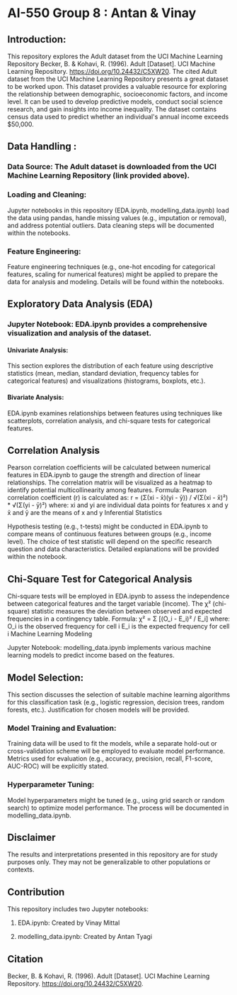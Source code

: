 # AI-550 Group 8 : Antan & Vinay

## Introduction:

This repository explores the Adult dataset from the UCI Machine Learning Repository Becker, B. & Kohavi, R. (1996). Adult [Dataset]. UCI Machine Learning Repository. https://doi.org/10.24432/C5XW20. The cited Adult dataset from the UCI Machine Learning Repository presents a great dataset to be worked upon. This dataset provides a valuable resource for exploring the relationship between demographic, socioeconomic factors, and income level. It can be used to develop predictive models, conduct social science research, and gain insights into income inequality. The dataset contains census data used to predict whether an individual's annual income exceeds $50,000. 

## Data Handling :

### Data Source: The Adult dataset is downloaded from the UCI Machine Learning Repository (link provided above).

### Loading and Cleaning: 
Jupyter notebooks in this repository (EDA.ipynb, modelling_data.ipynb) load the data using pandas, handle missing values (e.g., imputation or removal), and address potential outliers. Data cleaning steps will be documented within the notebooks.

### Feature Engineering: 
Feature engineering techniques (e.g., one-hot encoding for categorical features, scaling for numerical features) might be applied to prepare the data for analysis and modeling. Details will be found within the notebooks.


## Exploratory Data Analysis (EDA)

### Jupyter Notebook: EDA.ipynb provides a comprehensive visualization and analysis of the dataset.

#### Univariate Analysis: 
This section explores the distribution of each feature using descriptive statistics (mean, median, standard deviation, frequency tables for categorical features) and visualizations (histograms, boxplots, etc.).

#### Bivariate Analysis: 
EDA.ipynb examines relationships between features using techniques like scatterplots, correlation analysis, and chi-square tests for categorical features.


## Correlation Analysis

Pearson correlation coefficients will be calculated between numerical features in EDA.ipynb to gauge the strength and direction of linear relationships.
The correlation matrix will be visualized as a heatmap to identify potential multicollinearity among features.
Formula: Pearson correlation coefficient (r) is calculated as:
r = (Σ(xi - x̄)(yi - ȳ)) / √(Σ(xi - x̄)²) * √(Σ(yi - ȳ)²)
where:
xi and yi are individual data points for features x and y
x̄ and ȳ are the means of x and y
Inferential Statistics

Hypothesis testing (e.g., t-tests) might be conducted in EDA.ipynb to compare means of continuous features between groups (e.g., income level).
The choice of test statistic will depend on the specific research question and data characteristics. Detailed explanations will be provided within the notebook.

## Chi-Square Test for Categorical Analysis

Chi-square tests will be employed in EDA.ipynb to assess the independence between categorical features and the target variable (income).
The χ² (chi-square) statistic measures the deviation between observed and expected frequencies in a contingency table.
Formula: χ² = Σ [(O_i - E_i)² / E_i] where:
O_i is the observed frequency for cell i
E_i is the expected frequency for cell i
Machine Learning Modeling

Jupyter Notebook: modelling_data.ipynb implements various machine learning models to predict income based on the features.

## Model Selection: 
This section discusses the selection of suitable machine learning algorithms for this classification task (e.g., logistic regression, decision trees, random forests, etc.). Justification for chosen models will be provided.

### Model Training and Evaluation: 
Training data will be used to fit the models, while a separate hold-out or cross-validation scheme will be employed to evaluate model performance. Metrics used for evaluation (e.g., accuracy, precision, recall, F1-score, AUC-ROC) will be explicitly stated.
### Hyperparameter Tuning: 
Model hyperparameters might be tuned (e.g., using grid search or random search) to optimize model performance. The process will be documented in modelling_data.ipynb.


## Disclaimer

The results and interpretations presented in this repository are for study purposes only. They may not be generalizable to other populations or contexts.

## Contribution

This repository includes two Jupyter notebooks:

1. EDA.ipynb: Created by Vinay Mittal

2. modelling_data.ipynb: Created by Antan Tyagi


## Citation
Becker, B. & Kohavi, R. (1996). Adult [Dataset]. UCI Machine Learning Repository. https://doi.org/10.24432/C5XW20.
